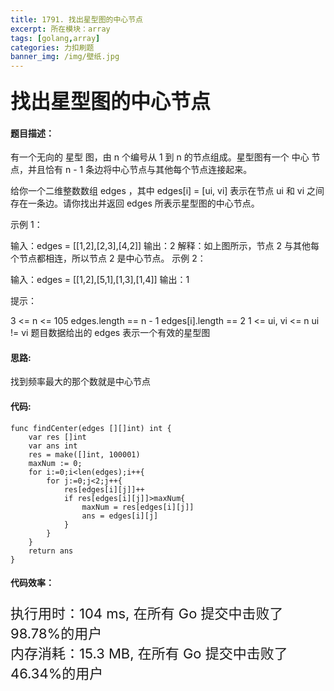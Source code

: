 ```yaml
---
title: 1791. 找出星型图的中心节点
excerpt: 所在模块：array
tags: [golang,array]
categories: 力扣刷题
banner_img: /img/壁纸.jpg
---
```


### <font size=6px>找出星型图的中心节点</font>

#### 题目描述：

有一个无向的 星型 图，由 n 个编号从 1 到 n 的节点组成。星型图有一个 中心 节点，并且恰有 n - 1 条边将中心节点与其他每个节点连接起来。

给你一个二维整数数组 edges ，其中 edges[i] = [ui, vi] 表示在节点 ui 和 vi 之间存在一条边。请你找出并返回 edges 所表示星型图的中心节点。

 

示例 1：


输入：edges = [[1,2],[2,3],[4,2]]
输出：2
解释：如上图所示，节点 2 与其他每个节点都相连，所以节点 2 是中心节点。
示例 2：

输入：edges = [[1,2],[5,1],[1,3],[1,4]]
输出：1


提示：

3 <= n <= 105
edges.length == n - 1
edges[i].length == 2
1 <= ui, vi <= n
ui != vi
题目数据给出的 edges 表示一个有效的星型图

#### 思路:

找到频率最大的那个数就是中心节点

#### 代码:

```golang
func findCenter(edges [][]int) int {
    var res []int
    var ans int
    res = make([]int, 100001)
    maxNum := 0;
    for i:=0;i<len(edges);i++{
        for j:=0;j<2;j++{
            res[edges[i][j]]++
            if res[edges[i][j]]>maxNum{
                maxNum = res[edges[i][j]]
                ans = edges[i][j]
            }
        }
    }
    return ans
}

```

#### 代码效率：

<p class="note note-primary"; style="font-size:22px">
   执行用时：104 ms, 在所有 Go 提交中击败了98.78%的用户<br>
   内存消耗：15.3 MB, 在所有 Go 提交中击败了46.34%的用户
</p>



